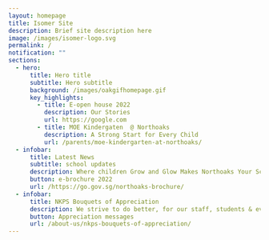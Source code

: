 ```yaml
---
layout: homepage
title: Isomer Site
description: Brief site description here
image: /images/isomer-logo.svg
permalink: /
notification: ""
sections:
  - hero:
      title: Hero title
      subtitle: Hero subtitle
      background: /images/oakgifhomepage.gif
      key_highlights:
        - title: E-open house 2022
          description: Our Stories
          url: https://google.com
        - title: MOE Kindergaten  @ Northoaks
          description: A Strong Start for Every Child
          url: /parents/moe-kindergarten-at-northoaks/
  - infobar:
      title: Latest News
      subtitle: school updates
      description: Where children Grow and Glow Makes Northoaks Your School Of Choice!
      button: e-brochure 2022
      url: /https://go.gov.sg/northoaks-brochure/
  - infobar:
      title: NKPS Bouquets of Appreciation
      description: We strive to do better, for our staff, students & even stakeholders
      button: Appreciation messages
      url: /about-us/nkps-bouquets-of-appreciation/
---
```

